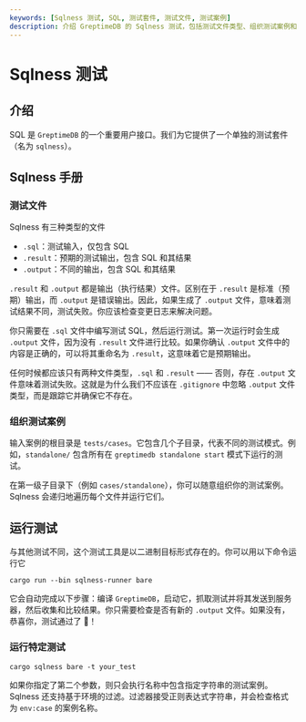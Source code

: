 ```yaml
---
keywords: [Sqlness 测试, SQL, 测试套件, 测试文件, 测试案例]
description: 介绍 GreptimeDB 的 Sqlness 测试，包括测试文件类型、组织测试案例和运行测试的方法。
---
```


# Sqlness 测试

## 介绍

SQL 是 `GreptimeDB` 的一个重要用户接口。我们为它提供了一个单独的测试套件（名为 `sqlness`）。

## Sqlness 手册

### 测试文件

Sqlness 有三种类型的文件

- `.sql`：测试输入，仅包含 SQL
- `.result`：预期的测试输出，包含 SQL 和其结果
- `.output`：不同的输出，包含 SQL 和其结果

`.result` 和 `.output` 都是输出（执行结果）文件。区别在于 `.result` 是标准（预期）输出，而 `.output` 是错误输出。因此，如果生成了 `.output` 文件，意味着测试结果不同，测试失败。你应该检查变更日志来解决问题。

你只需要在 `.sql` 文件中编写测试 SQL，然后运行测试。第一次运行时会生成 `.output` 文件，因为没有 `.result` 文件进行比较。如果你确认 `.output` 文件中的内容是正确的，可以将其重命名为 `.result`，这意味着它是预期输出。

任何时候都应该只有两种文件类型，`.sql` 和 `.result` —— 否则，存在 `.output` 文件意味着测试失败。这就是为什么我们不应该在 `.gitignore` 中忽略 `.output` 文件类型，而是跟踪它并确保它不存在。

### 组织测试案例

输入案例的根目录是 `tests/cases`。它包含几个子目录，代表不同的测试模式。例如，`standalone/` 包含所有在 `greptimedb standalone start` 模式下运行的测试。

在第一级子目录下（例如 `cases/standalone`），你可以随意组织你的测试案例。Sqlness 会递归地遍历每个文件并运行它们。

## 运行测试

与其他测试不同，这个测试工具是以二进制目标形式存在的。你可以用以下命令运行它

```shell
cargo run --bin sqlness-runner bare
```

它会自动完成以下步骤：编译 `GreptimeDB`，启动它，抓取测试并将其发送到服务器，然后收集和比较结果。你只需要检查是否有新的 `.output` 文件。如果没有，恭喜你，测试通过了 🥳！

### 运行特定测试

```shell
cargo sqlness bare -t your_test
```

如果你指定了第二个参数，则只会执行名称中包含指定字符串的测试案例。Sqlness 还支持基于环境的过滤。过滤器接受正则表达式字符串，并会检查格式为 `env:case` 的案例名称。
